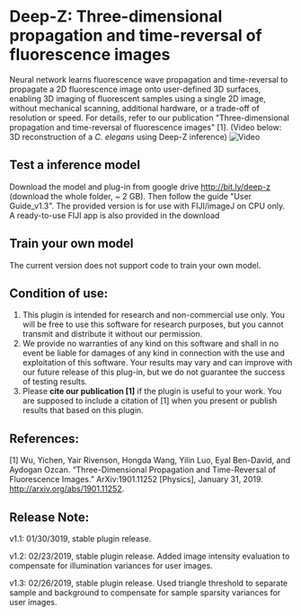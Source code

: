 # Deep-Z: Three-dimensional propagation and time-reversal of fluorescence images 
Neural network learns fluorescence wave propagation and time-reversal to propagate a 2D fluorescence image onto user-defined 3D surfaces, enabling 3D imaging of fluorescent samples using a single 2D image, without mechanical scanning, additional hardware, or a trade-off of resolution or speed. For details, refer to our publication "Three-dimensional propagation and time-reversal of fluorescence images" [1].  (Video below: 3D reconstruction of a _C. elegans_ using Deep-Z inference)
![Video](https://github.com/puppy101puppy/Deep-Z/blob/master/Stack.gif)

## Test a inference model
Download the model and plug-in from google drive http://bit.ly/deep-z (download the whole folder, ~ 2 GB).
Then follow the guide "User Guide_v1.3".
The provided version is for use with FIJI/imageJ on CPU only. A ready-to-use FIJI app is also provided in the download

## Train your own model
The current version does not support code to train your own model.

## Condition of use:
1. This plugin is intended for research and non-commercial use only. You will be free to use this software for research purposes, but you cannot transmit and distribute it without our permission. 
2. We provide no warranties of any kind on this software and shall in no event be liable for damages of any kind in connection with the use and exploitation of this software. Your results may vary and can improve with our future release of this plug-in, but we do not guarantee the success of testing results.
3. Please **cite our publication [1]** if the plugin is useful to your work. You are supposed to include a citation of [1] when you present or publish results that based on this plugin.

## References:
[1] Wu, Yichen, Yair Rivenson, Hongda Wang, Yilin Luo, Eyal Ben-David, and Aydogan Ozcan. “Three-Dimensional Propagation and Time-Reversal of Fluorescence Images.” ArXiv:1901.11252 [Physics], January 31, 2019. http://arxiv.org/abs/1901.11252.


## Release Note:
v1.1: 01/30/3019, stable plugin release. 

v1.2: 02/23/2019, stable plugin release. Added image intensity evaluation to compensate for illumination variances for user images.

v1.3: 02/26/2019, stable plugin release. Used triangle threshold to separate sample and background to compensate for sample sparsity variances for user images. 
